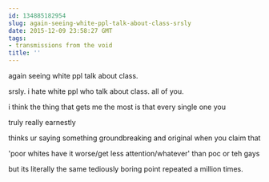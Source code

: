 ```yaml
---
id: 134885182954
slug: again-seeing-white-ppl-talk-about-class-srsly
date: 2015-12-09 23:58:27 GMT
tags:
- transmissions from the void
title: ''
---
```


again seeing white ppl talk about class.

srsly. i hate white ppl who talk about class. all of you.

i think the thing that gets me the most is that every single one you

truly really earnestly

thinks ur saying something groundbreaking and original when you claim that 

'poor whites have it worse/get less attention/whatever' than poc or teh gays

but its literally the same tediously boring point repeated a million times.